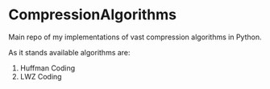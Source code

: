 # CompressionAlgorithms
Main repo of my implementations of vast compression algorithms in Python.

As it stands available algorithms are:

1) Huffman Coding
2) LWZ Coding
